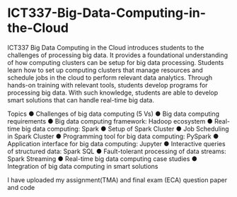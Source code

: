 # ICT337-Big-Data-Computing-in-the-Cloud

ICT337 Big Data Computing in the Cloud introduces students to the challenges of processing big data. It provides a foundational understanding of how computing clusters can be setup for big data processing. Students learn how to set up computing clusters that manage resources and schedule jobs in the cloud to perform relevant data analytics. Through hands-on training with relevant tools, students develop programs for processing big data. With such knowledge, students are able to develop smart solutions that can handle real-time big data.

Topics
  ● Challenges of big data computing (5 Vs)
  ● Big data computing requirements
  ● Big data computing framework: Hadoop ecosystem
  ● Real-time big data computing: Spark
  ● Setup of Spark Cluster
  ● Job Scheduling in Spark Cluster
  ● Programming tool for big data computing: PySpark
  ● Application interface for big data computing: Jupyter
  ● Interactive queries of structured data: Spark SQL
  ● Fault-tolerant processing of data streams: Spark Streaming
  ● Real-time big data computing case studies
  ● Integration of big data computing in smart solutions

I have uploaded my assignment(TMA) and final exam (ECA) question paper and code
